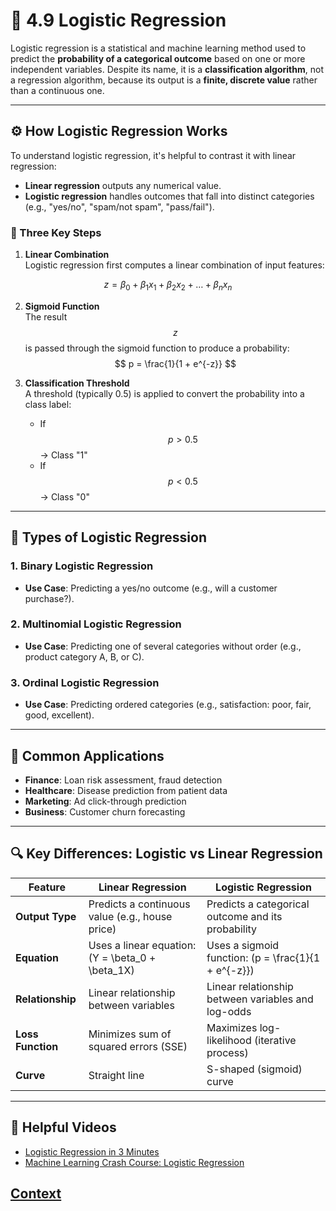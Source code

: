 # 🔐 4.9 Logistic Regression 

Logistic regression is a statistical and machine learning method used to predict the **probability of a categorical outcome** based on one or more independent variables. Despite its name, it is a **classification algorithm**, not a regression algorithm, because its output is a **finite, discrete value** rather than a continuous one.

---

## ⚙️ How Logistic Regression Works

To understand logistic regression, it's helpful to contrast it with linear regression:

- **Linear regression** outputs any numerical value.
- **Logistic regression** handles outcomes that fall into distinct categories (e.g., "yes/no", "spam/not spam", "pass/fail").

### 🔢 Three Key Steps

1. **Linear Combination**  
   Logistic regression first computes a linear combination of input features:
   

$$
z = \beta_0 + \beta_1x_1 + \beta_2x_2 + \dots + \beta_nx_n
$$



2. **Sigmoid Function**  
   The result $$z$$ is passed through the sigmoid function to produce a probability:
$$
   p = \frac{1}{1 + e^{-z}}
$$



3. **Classification Threshold**  
   A threshold (typically 0.5) is applied to convert the probability into a class label:
   - If $$p > 0.5$$ → Class "1"
   - If $$p < 0.5$$ → Class "0"

---

## 🧠 Types of Logistic Regression

### 1. Binary Logistic Regression
- **Use Case**: Predicting a yes/no outcome (e.g., will a customer purchase?).

### 2. Multinomial Logistic Regression
- **Use Case**: Predicting one of several categories without order (e.g., product category A, B, or C).

### 3. Ordinal Logistic Regression
- **Use Case**: Predicting ordered categories (e.g., satisfaction: poor, fair, good, excellent).

---

## 💼 Common Applications

- **Finance**: Loan risk assessment, fraud detection
- **Healthcare**: Disease prediction from patient data
- **Marketing**: Ad click-through prediction
- **Business**: Customer churn forecasting

---

## 🔍 Key Differences: Logistic vs Linear Regression

| Feature              | Linear Regression                                              | Logistic Regression                                                       |
|----------------------|----------------------------------------------------------------|----------------------------------------------------------------------------|
| **Output Type**      | Predicts a continuous value (e.g., house price)                | Predicts a categorical outcome and its probability                        |
| **Equation**         | Uses a linear equation: \(Y = \beta_0 + \beta_1X\)             | Uses a sigmoid function: \(p = \frac{1}{1 + e^{-z}}\)                     |
| **Relationship**     | Linear relationship between variables                          | Linear relationship between variables and log-odds                        |
| **Loss Function**    | Minimizes sum of squared errors (SSE)                          | Maximizes log-likelihood (iterative process)                              |
| **Curve**            | Straight line                                                  | S-shaped (sigmoid) curve                                                  |

---

## 🎥 Helpful Videos

- [Logistic Regression in 3 Minutes](https://www.youtube.com/watch?v=EKm0spFxFG4)
- [Machine Learning Crash Course: Logistic Regression](https://www.youtube.com/watch?v=72AHKztZN44)


## [Context](./../context.md)